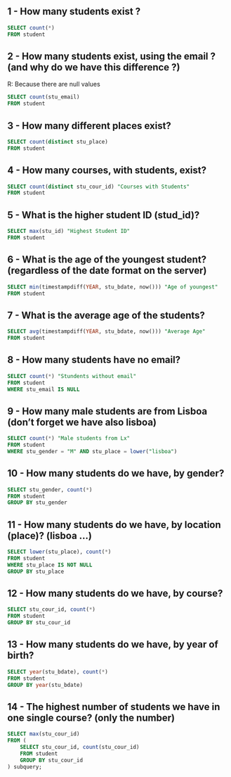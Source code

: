 ## 1 - How many students exist ?

```sql
SELECT count(*)
FROM student
```

## 2 - How many students exist, using the email ? (and why do we have this difference ?)

R: Because there are null values

```sql
SELECT count(stu_email)
FROM student
```

## 3 - How many different places exist?

```sql
SELECT count(distinct stu_place)
FROM student
```

## 4 - How many courses, with students, exist?

```sql
SELECT count(distinct stu_cour_id) "Courses with Students"
FROM student
```

## 5 - What is the higher student ID (stud_id)?

```sql
SELECT max(stu_id) "Highest Student ID"
FROM student
```

## 6 - What is the age of the youngest student? (regardless of the date format on the server)

```sql
SELECT min(timestampdiff(YEAR, stu_bdate, now())) "Age of youngest"
FROM student
```

## 7 - What is the average age of the students?

```sql
SELECT avg(timestampdiff(YEAR, stu_bdate, now())) "Average Age"
FROM student
```

## 8 - How many students have no email?

```sql
SELECT count(*) "Stundents without email"
FROM student
WHERE stu_email IS NULL
```

## 9 - How many male students are from Lisboa (don’t forget we have also lisboa)

```sql
SELECT count(*) "Male students from Lx"
FROM student
WHERE stu_gender = "M" AND stu_place = lower("lisboa")
```

## 10 - How many students do we have, by gender?

```sql
SELECT stu_gender, count(*)
FROM student
GROUP BY stu_gender
```

## 11 - How many students do we have, by location (place)? (lisboa …)

```sql
SELECT lower(stu_place), count(*)
FROM student
WHERE stu_place IS NOT NULL
GROUP BY stu_place
```

## 12 - How many students do we have, by course?

```sql
SELECT stu_cour_id, count(*)
FROM student
GROUP BY stu_cour_id
```

## 13 - How many students do we have, by year of birth?

```sql
SELECT year(stu_bdate), count(*)
FROM student
GROUP BY year(stu_bdate)
```

## 14 - The highest number of students we have in one single course? (only the number)

```sql
SELECT max(stu_cour_id)
FROM (
    SELECT stu_cour_id, count(stu_cour_id)
    FROM student
    GROUP BY stu_cour_id
) subquery;
```
